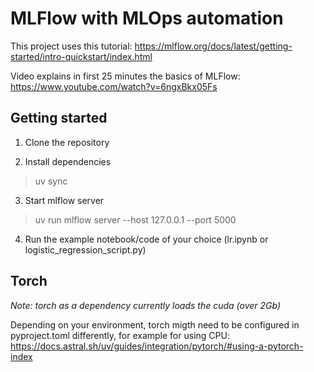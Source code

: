 
# MLFlow with MLOps automation

This project uses this tutorial:
https://mlflow.org/docs/latest/getting-started/intro-quickstart/index.html

Video explains in first 25 minutes the basics of MLFlow: https://www.youtube.com/watch?v=6ngxBkx05Fs

## Getting started

1. Clone the repository

2. Install dependencies
> uv sync

3. Start mlflow server
> uv run mlflow server --host 127.0.0.1 --port 5000

4. Run the example notebook/code of your choice (lr.ipynb or logistic_regression_script.py)


## Torch

*Note: torch as a dependency currently loads the cuda (over 2Gb)*

Depending on your environment, torch migth need to be configured in pyproject.toml differently, for example for using CPU: https://docs.astral.sh/uv/guides/integration/pytorch/#using-a-pytorch-index
